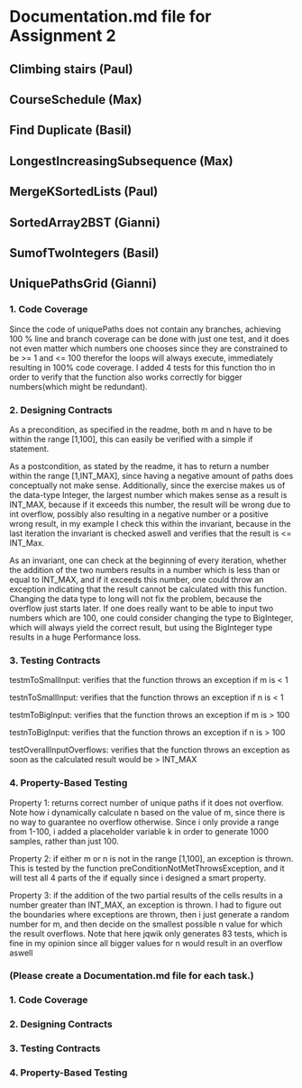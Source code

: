 # Documentation.md file for Assignment 2
## Climbing stairs (Paul)
## CourseSchedule (Max)
## Find Duplicate (Basil)
## LongestIncreasingSubsequence (Max)
## MergeKSortedLists (Paul)
## SortedArray2BST (Gianni)
## SumofTwoIntegers (Basil)
## UniquePathsGrid (Gianni)
### 1. Code Coverage
Since the code of uniquePaths does not contain any branches, achieving 100 % line and branch coverage can be done with just one test,
and it does not even matter which numbers one chooses since they are constrained to be >= 1 and <= 100 therefor the loops will always execute, immediately resulting in 100% code coverage. I added 4 tests for this function tho in order to verify that the function also works correctly for bigger numbers(which might be redundant).
### 2. Designing Contracts
As a precondition, as specified in the readme, both m and n have to be within the range [1,100], this can easily be verified with a simple if statement. 

As a postcondition, as stated by the readme, it has to return a number within the range [1,INT_MAX], since having a negative amount of paths does conceptually not make sense. Additionally, since the exercise makes us of the data-type Integer, the largest number which makes sense as a result is INT_MAX, because if it exceeds this number, the result will be wrong due to int overflow, possibly also resulting in a negative number or a positive wrong result, in my example I check this within the invariant, because in the last iteration the invariant is checked aswell and verifies that the result is <= INT_Max.

As an invariant, one can check at the beginning of every iteration, whether the addition of the two numbers results in a number which is less than or equal to INT_MAX, and if it exceeds this number, one could throw an exception indicating that the result cannot be calculated with this function. Changing the data type to long will not fix the problem, because the overflow just starts later. If one does really want to be able to input two numbers which are 100, one could consider changing the type to BigInteger, which will always yield the correct result, but using the BigInteger type results in a huge Performance loss.

### 3. Testing Contracts

testmToSmallInput: verifies that the function throws an exception if m is < 1

testnToSmallInput: verifies that the function throws an exception if n is < 1

testmToBigInput: verifies that the function throws an exception if m is > 100

testnToBigInput: verifies that the function throws an exception if n is > 100

testOverallInputOverflows: verifies that the function throws an exception as soon as the calculated result would be > INT_MAX

### 4. Property-Based Testing
Property 1: returns correct number of unique paths if it does not overflow. Note how i dynamically calculate n based on the value of m, since there is no way to guarantee no overflow otherwise. Since i only provide a range from 1-100, i added a placeholder variable k in order to generate 1000 samples, rather than just 100.

Property 2: if either m or n is not in the range [1,100], an exception is thrown. This is tested by the function preConditionNotMetThrowsException, and it will test all 4 parts of the if equally since i designed a smart property.

Property 3: if the addition of the two partial results of the cells results in a number greater than INT_MAX, an exception is thrown. I had to figure out the boundaries where exceptions are thrown, then i just generate a random number for m, and then decide on the smallest possible n value for which the result overflows. Note that here jqwik only generates 83 tests, which is fine in my opinion since all bigger values for n would result in an overflow aswell


### (Please create a Documentation.md file for each task.)
### 1. Code Coverage
### 2. Designing Contracts
### 3. Testing Contracts
### 4. Property-Based Testing
